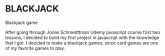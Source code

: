 # BLACKJACK
Blackjack game

After going through Jonas Schmedttman Udemy javascript course first two lessons, I decided to build my first project in javascript with the knowledge that I got. I decided to make a blackjack games, since card games are one of my favorite games to play. 
